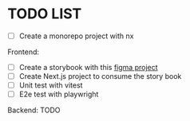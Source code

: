 # TODO LIST

- [ ] Create a monorepo project with nx

Frontend:
- [ ] Create a storybook with this [figma project](https://www.figma.com/file/2AalYJulc3sOgwcY1Rcsho/Daily-To-Do-List-(Community)?type=design&node-id=1-2&t=kppOtWEYUw87TfNX-0)
- [ ] Create Next.js project to consume the story book
- [ ] Unit test with vitest
- [ ] E2e test with playwright

Backend: 
TODO